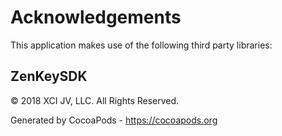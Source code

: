 # Acknowledgements
This application makes use of the following third party libraries:

## ZenKeySDK

© 2018 XCI JV, LLC. All Rights Reserved.

Generated by CocoaPods - https://cocoapods.org
